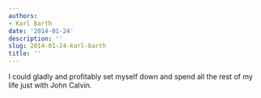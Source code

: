 ```yaml
---
authors:
- Karl Barth
date: '2014-01-24'
description: ''
slug: 2014-01-24-karl-barth
title: ''
---
```

I could gladly and profitably set myself down and spend all the rest of my life just with John Calvin.



